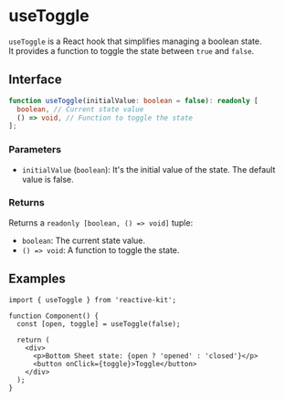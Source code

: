 # useToggle

`useToggle` is a React hook that simplifies managing a boolean state.  
It provides a function to toggle the state between `true` and `false`.

## Interface

```ts
function useToggle(initialValue: boolean = false): readonly [
  boolean, // Current state value
  () => void, // Function to toggle the state
];
```

### Parameters

- `initialValue` (`boolean`): It's the initial value of the state. The default value is false.

### Returns

Returns a `readonly [boolean, () => void]` tuple:

- `boolean`: The current state value.
- `() => void`: A function to toggle the state.

## Examples

```tsx
import { useToggle } from 'reactive-kit';

function Component() {
  const [open, toggle] = useToggle(false);

  return (
    <div>
      <p>Bottom Sheet state: {open ? 'opened' : 'closed'}</p>
      <button onClick={toggle}>Toggle</button>
    </div>
  );
}
```
